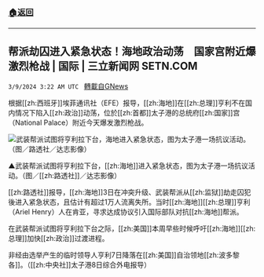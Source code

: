 ###  [:house:返回](README.md)
---


## 帮派劫囚进入紧急状态！海地政治动荡　国家宫附近爆激烈枪战 | 国际 | 三立新闻网  SETN.COM
`3/9/2024 3:22 AM UTC ` [轉載自GNews](https://gnews.org/articles/2379006)

根据[[zh:西班牙]]埃菲通讯社（EFE）报导，[[zh:海地]]在[[zh:总理]]亨利不在国内情况下陷入[[zh:政治]]动荡，位於[[zh:首都]]太子港的总统府[[zh:国家]]宫（National Palace）附近今天爆发激烈枪战。

![武装帮派试图将亨利拉下台，海地进入紧急状态，图为太子港一场抗议活动。（图／路透社／达志影像）](https://attach.setn.com/newsimages/2024/03/09/4561022-PH.jpg "武装帮派试图将亨利拉下台，海地进入紧急状态，图为太子港一场抗议活动。（图／路透社／达志影像）")

▲武装帮派试图将亨利拉下台，[[zh:海地]]进入紧急状态，图为太子港一场抗议活动。（图／[[zh:路透社]]／达志影像）

[[zh:路透社]]报导，[[zh:海地]]3日在冲突升级、武装帮派从[[zh:监狱]]劫走囚犯後进入紧急状态，且估计有超过1万人流离失所。当时[[zh:海地]][[zh:总理]]亨利（Ariel Henry）人在肯亚，寻求达成协议引入国际部队对抗[[zh:海地]]帮派。

在武装帮派试图将亨利拉下台之际，[[zh:美国]]本周早些时候呼吁[[zh:海地]][[zh:总理]]加快[[zh:政治]]过渡进程。

非经由选举产生的临时领导人亨利7日降落在[[zh:美国]]自治领地[[zh:波多黎各]]。（[[zh:中央社]]太子港8日综合外电报导）
